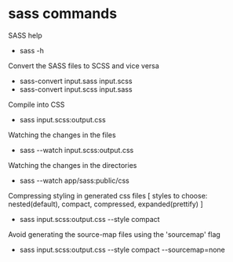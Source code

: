 # sass commands

SASS help
- sass -h

Convert the SASS files to SCSS and vice versa
- sass-convert input.sass input.scss
- sass-convert input.scss input.sass

Compile into CSS
- sass input.scss:output.css

Watching the changes in the files
- sass --watch input.scss:output.css

Watching the changes in the directories
- sass --watch app/sass:public/css

Compressing styling in generated css files [ styles to choose: nested(default), compact, compressed, expanded(prettify) ]
- sass input.scss:output.css --style compact

Avoid generating the source-map files using the 'sourcemap' flag
- sass input.scss:output.css --style compact --sourcemap=none


